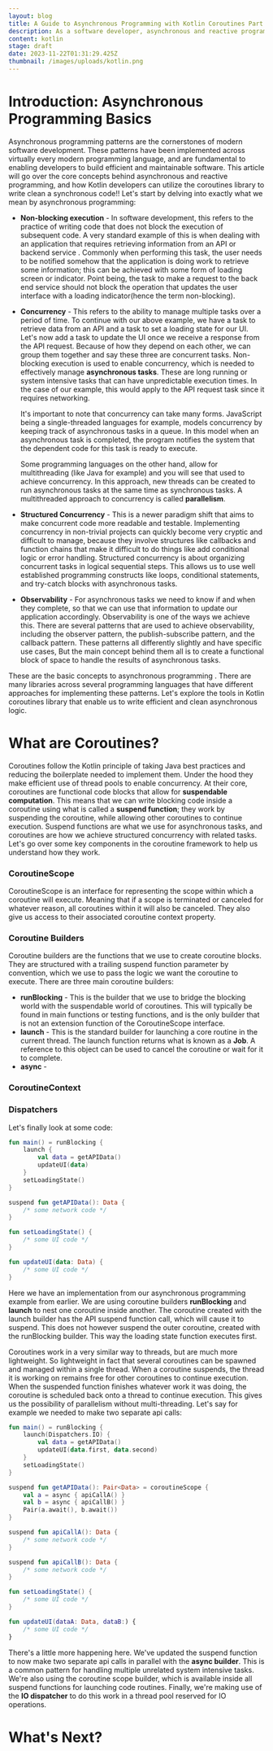 ```yaml
---
layout: blog
title: A Guide to Asynchronous Programming with Kotlin Coroutines Part 1
description: As a software developer, asynchronous and reactive programming are cornerstones of building efficient applications. This blog post goes over the core concepts of asynchronous programming, and how the Kotlin Coroutines library provides us with tools to simplify asynchronous programming in our applications.
content: kotlin
stage: draft
date: 2023-11-22T01:31:29.425Z
thumbnail: /images/uploads/kotlin.png
---
```

# Introduction: Asynchronous Programming Basics 
Asynchronous programming patterns are the cornerstones of modern software development. These patterns have been implemented across  virtually every modern programming language, and are fundamental to enabling developers to build efficient and maintainable software. This article will go over the core concepts behind asynchronous and reactive programming, and how Kotlin developers can utilize the coroutines library to write clean a synchronous code!! Let's start by delving into exactly what we mean by asynchronous programming:

- **Non-blocking execution** - In software development, this refers to the practice of writing code that does not block the execution of subsequent code.  A very standard example of this is when dealing with an application that requires retrieving information from an API or backend service . Commonly when performing this task, the user needs to be notified somehow that the application is doing work to retrieve some information; this can be achieved with some form of loading screen or indicator. Point being, the task to make a request to the back end service should not block the operation that updates the user interface with a loading indicator(hence the term non-blocking). 
- **Concurrency** - This refers to the ability to manage multiple tasks over a period of time. To continue with our above example, we have a task to retrieve data from an API and a task to set a loading state for our UI. Let's now add a task to update the UI once we receive a response from the API request. Because of how they depend on each other, we can group them together and say these three are concurrent tasks. Non-blocking execution is used to enable concurrency,  which is needed to effectively manage **asynchronous tasks**. These are long running or system intensive tasks that can have unpredictable execution times. In the case of our example, this would apply to the API request task since it requires networking. 
	
	It's important to note that concurrency can take many forms. JavaScript being a single-threaded languages for example, models concurrency by keeping track of asynchronous tasks in a queue. In this model when an asynchronous task is completed, the program notifies the system that the dependent code for this task is ready to execute.  

	Some programming languages on the other hand, allow for multithreading (like Java for example) and you will see that used to achieve concurrency. In this approach, new threads can be created to run asynchronous tasks at the same time as synchronous tasks. A multithreaded approach to concurrency is called **parallelism**. 
- **Structured Concurrency** - This is a newer paradigm shift that aims to make concurrent code more readable and testable. Implementing concurrency in non-trivial projects can quickly become very cryptic and difficult to manage, because they involve structures like callbacks and function chains that make it difficult to do things like add conditional logic or error handling. Structured concurrency is about organizing concurrent tasks in logical sequential steps. This allows us to use well established programming constructs like loops, conditional statements, and try-catch blocks with asynchronous tasks.
- **Observability** - For asynchronous tasks we need to know if and when they complete, so that we can use that information to update our application accordingly. Observability is one of the ways we achieve this. There are several patterns that are used to achieve observability, including the observer pattern, the publish-subscribe pattern, and the callback pattern. These patterns all differently slightly and have specific use cases, But the main concept behind them all is to create a functional block of space to handle the results of asynchronous tasks.

These are the basic concepts to asynchronous programming . There are many libraries across several programming languages that have different approaches for implementing these patterns. Let's explore the tools in Kotlin coroutines library that enable us to write efficient and clean asynchronous logic.
# What are Coroutines?
Coroutines follow the Kotlin principle of taking Java best practices and reducing the boilerplate needed to implement them. Under the hood they make efficient use of thread pools to enable concurrency. At their core, coroutines are functional code blocks that allow for **suspendable computation**. This means that we can write blocking code inside a coroutine using what is called a **suspend function**; they work by suspending the coroutine, while allowing other coroutines to continue execution. Suspend functions are what we use for asynchronous tasks, and coroutines are how we achieve structured concurrency with related tasks. Let's go over some key components in the coroutine framework to help us understand how they work.
### CoroutineScope
CoroutineScope is an interface for representing the scope within which a coroutine will execute. Meaning that if a scope is terminated or canceled for whatever reason, all coroutines within it will also be canceled. They also give us access to their associated coroutine context property.
### Coroutine Builders 
Coroutine builders are the functions that we use to create coroutine blocks. They are structured with a trailing suspend function parameter by convention, which we use to pass the logic we want the coroutine to execute. There are three main coroutine builders:
- **runBlocking** - This is the builder that we use to bridge the blocking world with the suspendable world of coroutines. This will typically be found in main functions or testing functions, and is the only builder that is not an extension function of the CoroutineScope interface.
- **launch** - This is the standard builder for launching a core routine in the current thread. The launch function returns what is known as a **Job**. A reference to this object can be used to cancel the coroutine or wait for it to complete.
- **async** - 
### CoroutineContext

### Dispatchers

Let's finally look at some code:
```kotlin
fun main() = runBlocking {
	launch {
		val data = getAPIData()
		updateUI(data)
	}
	setLoadingState()
}

suspend fun getAPIData(): Data {
	/* some network code */
}

fun setLoadingState() {
	/* some UI code */
}

fun updateUI(data: Data) {
	/* some UI code */
}
```
Here we have an implementation from our asynchronous programming example from earlier. We are using coroutine builders **runBlocking** and **launch** to nest one coroutine inside another. The coroutine created with the launch builder has the API suspend function call, which will cause it to suspend. This does not however suspend the outer coroutine, created with the runBlocking builder. This way the loading state function executes first.

Coroutines work in a very similar way to threads, but are much more lightweight. So lightweight in fact that several coroutines can be spawned and managed within a single thread. When a coroutine suspends, the thread it is working on remains free for other coroutines to continue execution. When the suspended function finishes whatever work it was doing, the coroutine is scheduled back onto a thread to continue execution. This gives us the possibility of parallelism without multi-threading. Let's say for example we needed to make two separate api calls:
```kotlin
fun main() = runBlocking {
	launch(Dispatchers.IO) {
		val data = getAPIData()
		updateUI(data.first, data.second)
	}
	setLoadingState()
}

suspend fun getAPIData(): Pair<Data> = coroutineScope {
	val a = async { apiCallA() }
	val b = async { apiCallB() }
	Pair(a.await(), b.await())
}

suspend fun apiCallA(): Data {
	/* some network code */
}

suspend fun apiCallB(): Data {
	/* some network code */
}

fun setLoadingState() {
	/* some UI code */
}

fun updateUI(dataA: Data, dataB:) {
	/* some UI code */
}
```
There's a little more happening here. We've updated the suspend function to now make two separate api calls in parallel with the **async builder**. This is a common pattern for handling multiple unrelated system intensive tasks. We're also using the coroutine scope builder, which is available inside all suspend functions for launching code routines. Finally, we're making use of the **IO dispatcher** to do this work in a thread pool reserved for IO operations.

# What's Next?